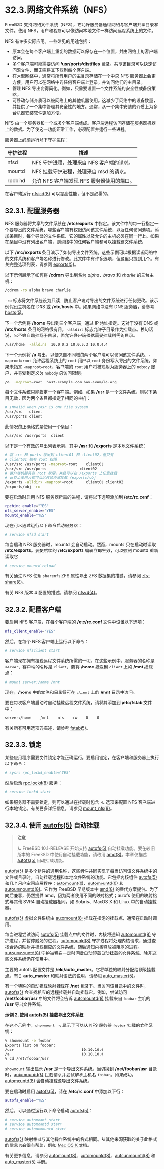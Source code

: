 # 32.3.网络文件系统（NFS）

FreeBSD 支持网络文件系统（NFS），它允许服务器通过网络与客户端共享目录和文件。使用 NFS，用户和程序可以像访问本地文件一样访问远程系统上的文件。

NFS 有许多实际应用。一些常见的用途包括：

* 原本会在每个客户端上重复的数据可以保存在一个位置，并由网络上的客户端访问。
* 多个客户端可能需要访问 **/usr/ports/distfiles** 目录。共享该目录可以快速访问源文件，而无需将其下载到每个客户端。
* 在大型网络中，通常将所有用户的主目录存储在一个中央 NFS 服务器上会更方便。用户可以在网络中的任何客户端上登录，并访问他们的主目录。
* 管理 NFS 导出变得简化。例如，只需要设置一个文件系统的安全性或备份策略。
* 可移动存储介质可以被网络上的其他机器使用。这减少了网络中的设备数量，并提供了一个集中管理其安全性的地方。通常，从一个集中安装的介质上为多台机器安装软件更加方便。

NFS 由一个服务器和一个或多个客户端组成。客户端远程访问存储在服务器机器上的数据。为了使这一功能正常工作，必须配置并运行一些进程。

服务器上必须运行以下守护进程：

| 守护进程    | 描述                         |
| ------- | -------------------------- |
| nfsd    | NFS 守护进程，处理来自 NFS 客户端的请求。  |
| mountd  | NFS 挂载守护进程，处理来自 nfsd 的请求。  |
| rpcbind | 允许 NFS 客户端发现 NFS 服务器使用的端口。 |

在客户端运行 [nfsiod(8)](https://man.freebsd.org/cgi/man.cgi?query=nfsiod&sektion=8&format=html) 可以提高性能，但不是必需的。

## 32.3.1. 配置服务器

NFS 服务器将共享的文件系统在 **/etc/exports** 中指定。该文件中的每一行指定一个要导出的文件系统，哪些客户端有权限访问该文件系统，以及任何访问选项。添加条目时，每个导出的文件系统、它的属性以及允许的主机必须在同一行上。如果在条目中没有列出客户端，则网络中的任何客户端都可以挂载该文件系统。

以下 **/etc/exports** 条目演示了如何导出文件系统。这些示例可以根据读者网络中的文件系统和客户端名称进行修改。此文件中有许多选项，但这里只提到几个。有关完整选项列表，请参阅 [exports(5)](https://man.freebsd.org/cgi/man.cgi?query=exports&sektion=5&format=html)。

以下示例展示了如何将 **/cdrom** 导出到名为 *alpha*、*bravo* 和 *charlie* 的三台主机：

```sh
/cdrom -ro alpha bravo charlie
```

`-ro` 标志将文件系统设为只读，防止客户端对导出的文件系统进行任何更改。该示例假设主机名在 DNS 或 **/etc/hosts** 中。如果网络中没有 DNS 服务器，请参考 [hosts(5)](https://man.freebsd.org/cgi/man.cgi?query=hosts&sektion=5&format=html)。

下一个示例将 **/home** 导出到三个客户端，通过 IP 地址指定。这对于没有 DNS 或 **/etc/hosts** 条目的网络很有用。`-alldirs` 标志允许子目录作为挂载点。换句话说，它不会自动挂载子目录，但允许客户端根据需要挂载所需的目录。

```sh
/usr/home  -alldirs  10.0.0.2 10.0.0.3 10.0.0.4
```

下一个示例将 **/a** 导出，以便来自不同域的两个客户端可以访问该文件系统。`-maproot=root` 允许远程系统上的 `root` 用户以 `root` 身份写入导出的文件系统。如果未指定 `-maproot=root`，客户端的 `root` 用户将被映射为服务器上的 `nobody` 账户，并将受到定义为 `nobody` 的访问限制。

```sh
/a  -maproot=root  host.example.com box.example.org
```

每个文件系统只能指定一个客户端。例如，如果 **/usr** 是一个文件系统，则以下条目无效，因为两个条目都指定了相同的主机：

```sh
# Invalid when /usr is one file system
/usr/src   client
/usr/ports client
```

此情况的正确格式是使用一个条目：

```sh
/usr/src /usr/ports  client
```

以下是一个有效的导出列表示例，其中 **/usr** 和 **/exports** 是本地文件系统：

```sh
# 将 src 和 ports 导出到 client01 和 client02，但只有
# client01 拥有 root 权限
/usr/src /usr/ports -maproot=root    client01
/usr/src /usr/ports               client02
# 客户端机器具有 root 权限，并且可以在 /exports 上任意挂载
# 世界上任何人都可以以只读方式挂载 /exports/obj
/exports -alldirs -maproot=root      client01 client02
/exports/obj -ro
```

要在启动时启用 NFS 服务器所需的进程，请将以下选项添加到 **/etc/rc.conf**：

```sh
rpcbind_enable="YES"
nfs_server_enable="YES"
mountd_enable="YES"
```

现在可以通过运行以下命令启动服务器：

```sh
# service nfsd start
```

每当启动 NFS 服务器时，mountd 会自动启动。然而，mountd 只在启动时读取 **/etc/exports**。要使后续的 **/etc/exports** 编辑立即生效，可以强制 mountd 重新读取它：

```sh
# service mountd reload
```

有关通过 NFS 使用 `sharenfs` ZFS 属性导出 ZFS 数据集的描述，请参阅 [zfs-share(8)](https://man.freebsd.org/cgi/man.cgi?query=zfs-share&sektion=8&format=html)。

有关 NFS 版本 4 配置的描述，请参阅 [nfsv4(4)](https://man.freebsd.org/cgi/man.cgi?query=nfsv4&sektion=4&format=html)。

## 32.3.2. 配置客户端

要启用 NFS 客户端，在每个客户端的 **/etc/rc.conf** 文件中设置以下选项：

```sh
nfs_client_enable="YES"
```

然后，在每个 NFS 客户端上运行以下命令：

```sh
# service nfsclient start
```

客户端现在拥有挂载远程文件系统所需的一切。在这些示例中，服务器的名称是 `server`，客户端的名称是 `client`。要将 **/home** 挂载到 `client` 上的 **/mnt** 挂载点：

```sh
# mount server:/home /mnt
```

现在，**/home** 中的文件和目录将可在 `client` 上的 **/mnt** 目录中访问。

要在每次客户端启动时自动挂载远程文件系统，请将其添加到 **/etc/fstab** 文件中：

```sh
server:/home    /mnt    nfs    rw    0    0
```

有关所有可用选项的描述，请参考 [fstab(5)](https://man.freebsd.org/cgi/man.cgi?query=fstab&sektion=5&format=html)。

## 32.3.3. 锁定

某些应用程序需要文件锁定才能正确运行。要启用锁定，在客户端和服务器上执行以下命令：

```sh
# sysrc rpc_lockd_enable="YES"
```

然后启动 [rpc.lockd(8)](https://man.freebsd.org/cgi/man.cgi?query=rpc.lockd&sektion=8&format=html) 服务：

```sh
# service lockd start
```

如果服务器不需要锁定，则可以通过在挂载时包含 `-L` 选项来配置 NFS 客户端进行本地锁定。有关更多详细信息，请参见 [mount\_nfs(8)](https://man.freebsd.org/cgi/man.cgi?query=mount_nfs&sektion=8&format=html)。

## 32.3.4. 使用 [autofs(5)](https://man.freebsd.org/cgi/man.cgi?query=autofs&sektion=5&format=html) 自动挂载

>**注意**
>
> 从 FreeBSD 10.1-RELEASE 开始支持 [autofs(5)](https://man.freebsd.org/cgi/man.cgi?query=autofs&sektion=5&format=html) 自动挂载功能。要在较旧版本的 FreeBSD 中使用自动挂载功能，请改用 [amd(8)](https://man.freebsd.org/cgi/man.cgi?query=amd&sektion=8&format=html)。本章仅描述 [autofs(5)](https://man.freebsd.org/cgi/man.cgi?query=autofs&sektion=5&format=html) 自动挂载功能。

[autofs(5)](https://man.freebsd.org/cgi/man.cgi?query=autofs&sektion=5&format=html) 是多个组件的通用名称，这些组件共同实现了每当访问该文件系统中的文件或目录时，自动挂载远程和本地文件系统的功能。它包括内核组件 [autofs(5)](https://man.freebsd.org/cgi/man.cgi?query=autofs&sektion=5&format=html) 和几个用户空间应用程序：[automount(8)](https://man.freebsd.org/cgi/man.cgi?query=automount&sektion=8&format=html)、[automountd(8)](https://man.freebsd.org/cgi/man.cgi?query=automountd&sektion=8&format=html) 和 [autounmountd(8)](https://man.freebsd.org/cgi/man.cgi?query=autounmountd&sektion=8&format=html)。它作为 FreeBSD 早期版本中 [amd(8)](https://man.freebsd.org/cgi/man.cgi?query=amd&sektion=8&format=html) 的替代方案提供。为了向后兼容，仍然提供 amd，因为两者使用不同的映射格式；autofs 使用的映射格式与其他 SVR4 自动挂载器相同，如 Solaris、MacOS X 和 Linux 中的自动挂载器。

[autofs(5)](https://man.freebsd.org/cgi/man.cgi?query=autofs&sektion=5&format=html) 虚拟文件系统由 [automount(8)](https://man.freebsd.org/cgi/man.cgi?query=automount&sektion=8&format=html) 挂载在指定的挂载点，通常在启动时调用。

每当进程尝试访问 [autofs(5)](https://man.freebsd.org/cgi/man.cgi?query=autofs&sektion=5&format=html) 挂载点中的文件时，内核将通知 [automountd(8)](https://man.freebsd.org/cgi/man.cgi?query=automountd&sektion=8&format=html) 守护进程，并暂停触发的进程。[automountd(8)](https://man.freebsd.org/cgi/man.cgi?query=automountd&sektion=8&format=html) 守护进程将处理内核请求，通过查找合适的映射并挂载相应的文件系统，随后通知内核释放被阻塞的进程。[autounmountd(8)](https://man.freebsd.org/cgi/man.cgi?query=autounmountd&sektion=8&format=html) 守护进程在一定时间后自动卸载自动挂载的文件系统，除非这些文件系统仍在使用中。

主要的 autofs 配置文件是 **/etc/auto\_master**。它将单独的映射分配给顶级挂载点。有关 **auto\_master** 和映射语法的说明，请参见 [auto\_master(5)](https://man.freebsd.org/cgi/man.cgi?query=auto_master&sektion=5&format=html)。

有一个特殊的自动挂载映射挂载在 **/net** 目录下。当访问该目录中的文件时，[autofs(5)](https://man.freebsd.org/cgi/man.cgi?query=autofs&sektion=5&format=html) 会查找相应的远程挂载并自动挂载它。例如，尝试访问 **/net/foobar/usr** 中的文件将会告诉 [automountd(8)](https://man.freebsd.org/cgi/man.cgi?query=automountd&sektion=8&format=html) 挂载来自 `foobar` 主机的 **/usr** 导出文件系统。

**示例 2. 使用 [autofs(5)](https://man.freebsd.org/cgi/man.cgi?query=autofs&sektion=5&format=html) 挂载导出文件系统**

在这个示例中，`showmount -e` 显示了可以从 NFS 服务器 `foobar` 挂载的文件系统：

```sh
% showmount -e foobar
Exports list on foobar:
/usr                               10.10.10.0
/a                                 10.10.10.0
% cd /net/foobar/usr
```

`showmount` 输出显示 **/usr** 是一个导出文件系统。当切换到 **/net/foobar/usr** 目录时，[automountd(8)](https://man.freebsd.org/cgi/man.cgi?query=automountd&sektion=8&format=html) 拦截请求并尝试解析主机名 `foobar`。如果成功， [automountd(8)](https://man.freebsd.org/cgi/man.cgi?query=automountd&sektion=8&format=html) 会自动挂载源导出文件系统。

要在启动时启用 [autofs(5)](https://man.freebsd.org/cgi/man.cgi?query=autofs&sektion=5&format=html)，请在 **/etc/rc.conf** 中添加以下行：

```sh
autofs_enable="YES"
```

然后，可以通过运行以下命令启动 [autofs(5)](https://man.freebsd.org/cgi/man.cgi?query=autofs&sektion=5&format=html)：

```sh
# service automount start
# service automountd start
# service autounmountd start
```

[autofs(5)](https://man.freebsd.org/cgi/man.cgi?query=autofs&sektion=5&format=html) 映射格式与其他操作系统中的格式相同。从其他来源获取的关于此格式的信息也会很有帮助，例如 [Mac OS X 文档](http://web.archive.org/web/20160813071113/http://images.apple.com/business/docs/Autofs.pdf)。

有关更多信息，请参阅 [automount(8)](https://man.freebsd.org/cgi/man.cgi?query=automount&sektion=8&format=html)、[automountd(8)](https://man.freebsd.org/cgi/man.cgi?query=automountd&sektion=8&format=html)、[autounmountd(8)](https://man.freebsd.org/cgi/man.cgi?query=autounmountd&sektion=8&format=html) 和 [auto\_master(5)](https://man.freebsd.org/cgi/man.cgi?query=auto_master&sektion=5&format=html) 手册。
